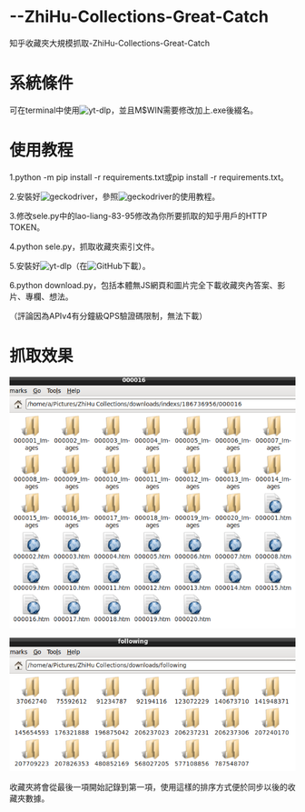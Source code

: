 # --ZhiHu-Collections-Great-Catch
知乎收藏夾大規模抓取-ZhiHu-Collections-Great-Catch

# 系統條件

可在terminal中使用![yt-dlp](https://github.com/yt-dlp/yt-dlp)，並且M$WIN需要修改加上.exe後綴名。

# 使用教程

1.python -m pip install -r requirements.txt或pip install -r requirements.txt。

2.安裝好![geckodriver](https://github.com/mozilla/geckodriver)，參照![geckodriver](https://github.com/mozilla/geckodriver)的使用教程。

3.修改sele.py中的lao-liang-83-95修改為你所要抓取的知乎用戶的HTTP TOKEN。

4.python sele.py，抓取收藏夾索引文件。

5.安裝好![yt-dlp](https://github.com/yt-dlp/yt-dlp)（在![GitHub](https://github.com/yt-dlp/yt-dlp)下載）。

6.python download.py，包括本體無JS網頁和圖片完全下載收藏夾內答案、影片、專欄、想法。

（評論因為APIv4有分鐘級QPS驗證碼限制，無法下載）

# 抓取效果

![effect_1.png](effect_1.png)

![effect_2.png](effect_2.png)

收藏夾將會從最後一項開始記錄到第一項，使用這樣的排序方式便於同步以後的收藏夾數據。
